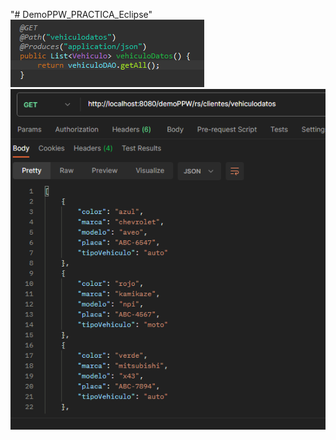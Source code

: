 "# DemoPPW_PRACTICA_Eclipse" 
![ServicioWeb](imagenes/Captura.png)
![ServicioWeben el postman](imagenes/Captura2.png)
